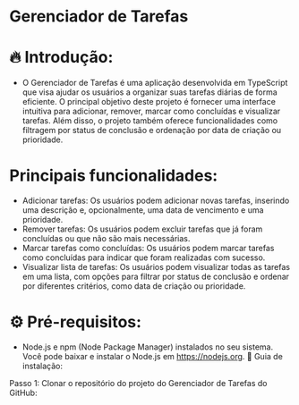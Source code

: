 # Gerenciador de Tarefas

# 🔥 Introdução:
* O Gerenciador de Tarefas é uma aplicação desenvolvida em TypeScript que visa ajudar os usuários a organizar suas tarefas diárias de forma eficiente. O principal objetivo deste projeto é fornecer uma interface intuitiva para adicionar, remover, marcar como concluídas e visualizar tarefas. Além disso, o projeto também oferece funcionalidades como filtragem por status de conclusão e ordenação por data de criação ou prioridade.

# Principais funcionalidades:

* Adicionar tarefas: Os usuários podem adicionar novas tarefas, inserindo uma descrição e, opcionalmente, uma data de vencimento e uma prioridade.
* Remover tarefas: Os usuários podem excluir tarefas que já foram concluídas ou que não são mais necessárias.
* Marcar tarefas como concluídas: Os usuários podem marcar tarefas como concluídas para indicar que foram realizadas com sucesso.
* Visualizar lista de tarefas: Os usuários podem visualizar todas as tarefas em uma lista, com opções para filtrar por status de conclusão e ordenar por diferentes critérios, como data de criação ou prioridade.

# ⚙️ Pré-requisitos:

* Node.js e npm (Node Package Manager) instalados no seu sistema. Você pode baixar e instalar o Node.js em https://nodejs.org.
🔨 Guia de instalação:

Passo 1: Clonar o repositório do projeto do Gerenciador de Tarefas do GitHub:
